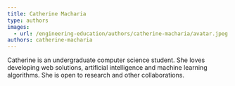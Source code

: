 ```yaml
---
title: Catherine Macharia
type: authors
images:
  - url: /engineering-education/authors/catherine-macharia/avatar.jpeg
authors: catherine-macharia
---
```

Catherine is an undergraduate computer science student. She loves developing web solutions, artificial intelligence and machine learning algorithms. She is open to research and other collaborations.
